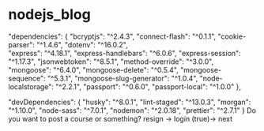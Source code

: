# nodejs_blog
"dependencies": {
    "bcryptjs": "^2.4.3",
    "connect-flash": "^0.1.1",
    "cookie-parser": "^1.4.6",
    "dotenv": "^16.0.2",  
    "express": "^4.18.1",
    "express-handlebars": "^6.0.6",
    "express-session": "^1.17.3",
    "jsonwebtoken": "^8.5.1",
    "method-override": "^3.0.0",
    "mongoose": "^6.4.0",
    "mongoose-delete": "^0.5.4",
    "mongoose-sequence": "^5.3.1",
    "mongoose-slug-generator": "^1.0.4",
    "node-localstorage": "^2.2.1",
    "passport": "^0.6.0",
    "passport-local": "^1.0.0"
  },
  
  "devDependencies": {
    "husky": "^8.0.1",
    "lint-staged": "^13.0.3",
    "morgan": "^1.10.0",
    "node-sass": "^7.0.1",
    "nodemon": "^2.0.18",
    "prettier": "^2.7.1"
  }
  Do you want to post a course or something?
   resign -> login (true)-> next
